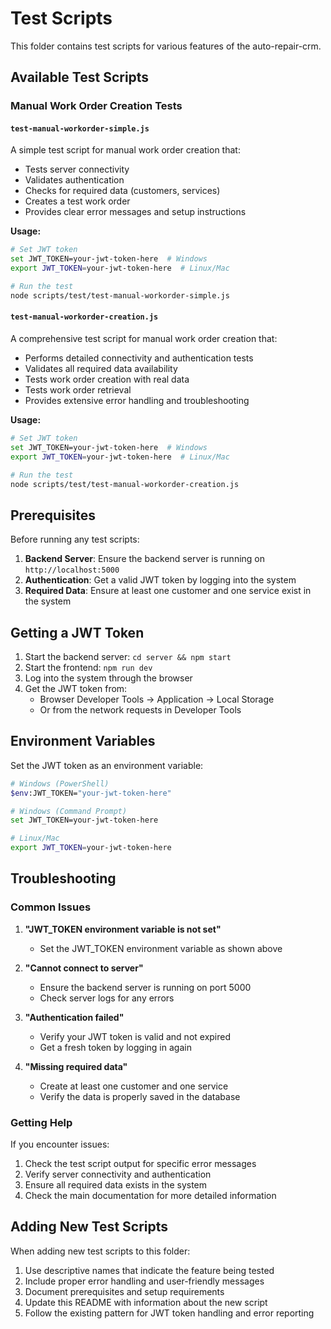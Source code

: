 # Test Scripts

This folder contains test scripts for various features of the auto-repair-crm.

## Available Test Scripts

### Manual Work Order Creation Tests

#### `test-manual-workorder-simple.js`
A simple test script for manual work order creation that:
- Tests server connectivity
- Validates authentication
- Checks for required data (customers, services)
- Creates a test work order
- Provides clear error messages and setup instructions

**Usage:**
```bash
# Set JWT token
set JWT_TOKEN=your-jwt-token-here  # Windows
export JWT_TOKEN=your-jwt-token-here  # Linux/Mac

# Run the test
node scripts/test/test-manual-workorder-simple.js
```

#### `test-manual-workorder-creation.js`
A comprehensive test script for manual work order creation that:
- Performs detailed connectivity and authentication tests
- Validates all required data availability
- Tests work order creation with real data
- Tests work order retrieval
- Provides extensive error handling and troubleshooting

**Usage:**
```bash
# Set JWT token
set JWT_TOKEN=your-jwt-token-here  # Windows
export JWT_TOKEN=your-jwt-token-here  # Linux/Mac

# Run the test
node scripts/test/test-manual-workorder-creation.js
```

## Prerequisites

Before running any test scripts:

1. **Backend Server**: Ensure the backend server is running on `http://localhost:5000`
2. **Authentication**: Get a valid JWT token by logging into the system
3. **Required Data**: Ensure at least one customer and one service exist in the system

## Getting a JWT Token

1. Start the backend server: `cd server && npm start`
2. Start the frontend: `npm run dev`
3. Log into the system through the browser
4. Get the JWT token from:
   - Browser Developer Tools → Application → Local Storage
   - Or from the network requests in Developer Tools

## Environment Variables

Set the JWT token as an environment variable:

```bash
# Windows (PowerShell)
$env:JWT_TOKEN="your-jwt-token-here"

# Windows (Command Prompt)
set JWT_TOKEN=your-jwt-token-here

# Linux/Mac
export JWT_TOKEN=your-jwt-token-here
```

## Troubleshooting

### Common Issues

1. **"JWT_TOKEN environment variable is not set"**
   - Set the JWT_TOKEN environment variable as shown above

2. **"Cannot connect to server"**
   - Ensure the backend server is running on port 5000
   - Check server logs for any errors

3. **"Authentication failed"**
   - Verify your JWT token is valid and not expired
   - Get a fresh token by logging in again

4. **"Missing required data"**
   - Create at least one customer and one service
   - Verify the data is properly saved in the database

### Getting Help

If you encounter issues:
1. Check the test script output for specific error messages
2. Verify server connectivity and authentication
3. Ensure all required data exists in the system
4. Check the main documentation for more detailed information

## Adding New Test Scripts

When adding new test scripts to this folder:

1. Use descriptive names that indicate the feature being tested
2. Include proper error handling and user-friendly messages
3. Document prerequisites and setup requirements
4. Update this README with information about the new script
5. Follow the existing pattern for JWT token handling and error reporting
